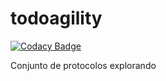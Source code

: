 # todoagility

[![Codacy Badge](https://api.codacy.com/project/badge/Grade/475b39f190964dd4815a8850eb411ea0)](https://app.codacy.com/gh/roadtoagility/todoagility?utm_source=github.com&utm_medium=referral&utm_content=roadtoagility/todoagility&utm_campaign=Badge_Grade)

Conjunto de protocolos explorando 
